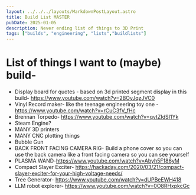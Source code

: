 ```yaml
---
layout: ../../../layouts/MarkdownPostLayout.astro
title: Build List MASTER
pubDate: 2025-01-05
description: Never ending list of things to 3D Print
tags: ["builds", "engineering", "lists","buildlists"]
---
```

# List of things I want to (maybe) build-


- Display board for quotes - based on 3d printed segment display in this build- https://www.youtube.com/watch?v=2BOyJqzJVC0 
- Vinyl Record maker- like the teenage engineering toy one -https://www.youtube.com/watch?v=rCuC3fV_fHc
- Brennan Torpedo- https://www.youtube.com/watch?v=qvtZIdSI1Yk
- Steam Engine?
- MANY 3D printers
- MANY CNC plotting things
- Bubble Gun
- BACK FRONT FACING CAMERA RIG- Build a phone cover so you can use the back camera like a front facing camera so you can see yourself
- PLASMA WAND-https://www.youtube.com/watch?v=Abyh5F186yM
- Compact Slayer Exciter- https://hackaday.com/2020/03/21/compact-slayer-exciter-for-your-high-voltage-needs/
- Tree Generator- https://www.youtube.com/watch?v=dUPBeEWH418
- LLM robot explorer- https://www.youtube.com/watch?v=0O8RHxpkcGc
